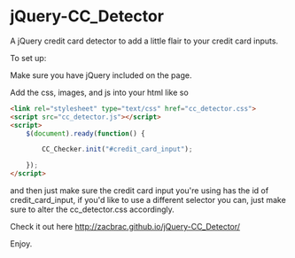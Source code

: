 # jQuery-CC_Detector
A jQuery credit card detector to add a little flair to your credit card inputs.

To set up: 

Make sure you have jQuery included on the page.

Add the css, images, and js into your html like so

```html
<link rel="stylesheet" type="text/css" href="cc_detector.css">
<script src="cc_detector.js"></script>
<script>
	$(document).ready(function() {

	    CC_Checker.init("#credit_card_input");

	});
</script>
```

and then just make sure the credit card input you're using has the id of credit_card_input, if you'd like to use a different selector you can, just make sure to alter the cc_detector.css accordingly.

Check it out here http://zacbrac.github.io/jQuery-CC_Detector/

Enjoy.
